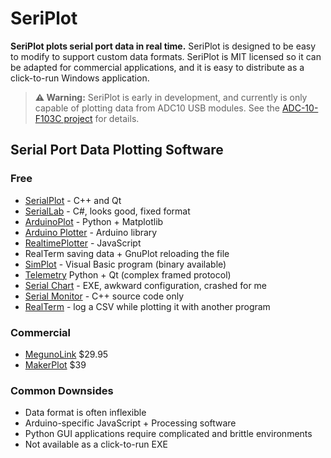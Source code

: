 # SeriPlot

**SeriPlot plots serial port data in real time.** SeriPlot is designed to be easy to modify to support custom data formats. SeriPlot is MIT licensed so it can be adapted for commercial applications, and it is easy to distribute as a click-to-run Windows application. 

> **⚠️ Warning:** SeriPlot is early in development, and currently is only capable of plotting data from ADC10 USB modules. See the [ADC-10-F103C project](https://github.com/swharden/ADC-10-F103C) for details.

## Serial Port Data Plotting Software

### Free

* [SerialPlot](https://hg.sr.ht/~hyozd/serialplot/) - C++ and Qt
* [SerialLab](https://github.com/ahsayde/Serial-Lab) - C#, looks good, fixed format
* [ArduinoPlot](https://github.com/gregpinero/ArduinoPlot) - Python + Matplotlib
* [Arduino Plotter](https://github.com/devinaconley/arduino-plotter) - Arduino library
* [RealtimePlotter](https://github.com/sebnil/RealtimePlotter) - JavaScript
* RealTerm saving data + GnuPlot reloading the file
* [SimPlot](https://github.com/infomaniac50/projectsimplot) - Visual Basic program (binary available)
* [Telemetry](https://github.com/Overdrivr/Telemetry) Python + Qt (complex framed protocol)
* [Serial Chart](http://www.starlino.com/imu_kalman_arduino.html) - EXE, awkward configuration, crashed for me
* [Serial Monitor](https://github.com/hirohashi/SerialMonitor) - C++ source code only
* [RealTerm](https://sourceforge.net/projects/realterm/) - log a CSV while plotting it with another program

### Commercial
* [MegunoLink](http://www.megunolink.com/) $29.95
* [MakerPlot](http://www.makerplot.com/) $39

### Common Downsides
* Data format is often inflexible
* Arduino-specific JavaScript + Processing software
* Python GUI applications require complicated and brittle environments
* Not available as a click-to-run EXE